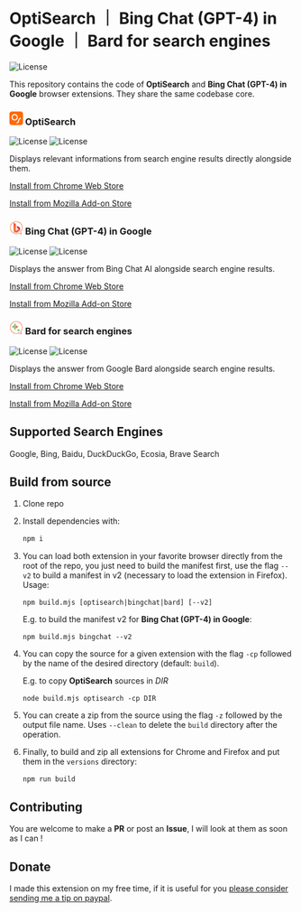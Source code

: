 # OptiSearch ｜ Bing Chat (GPT-4) in Google ｜ Bard for search engines

![License](https://img.shields.io/github/license/dj0ulo/optisearch)

This repository contains the code of **OptiSearch** and **Bing Chat (GPT-4) in Google** browser extensions. They share the same codebase core. 

### <img alt="OptiSearch icon" src="./icons/optisearch/icon_128.png" width="24" height="24"> OptiSearch
![License](https://img.shields.io/chrome-web-store/users/bbojmeobdaicehcopocnfhaagefleiae?label=Chrome%20Users) ![License](https://img.shields.io/amo/users/optisearch?label=Firefox%20Users)

Displays relevant informations from search engine results directly alongside them.

[Install from Chrome Web Store](https://chrome.google.com/webstore/detail/optisearch/bbojmeobdaicehcopocnfhaagefleiae)

[Install from Mozilla Add-on Store](https://addons.mozilla.org/fr/firefox/addon/optisearch/)

### <img alt="Bing Chat (GPT-4) in Google icon" src="./icons/bingchat/icon_128.png" width="24" height="24"> Bing Chat (GPT-4) in Google
![License](https://img.shields.io/chrome-web-store/users/pcnhobmoglanpljipbomknafhdlcgcng?label=Chrome%20Users) ![License](https://img.shields.io/amo/users/bing-chat-gpt-4-in-google?label=Firefox%20Users)

Displays the answer from Bing Chat AI alongside search engine results.

[Install from Chrome Web Store](https://chrome.google.com/webstore/detail/bing-chat-gpt-4-in-google/pcnhobmoglanpljipbomknafhdlcgcng)

[Install from Mozilla Add-on Store](https://addons.mozilla.org/fr/firefox/addon/bing-chat-gpt-4-in-google/)

### <img alt="Bard for search engines" src="./icons/bard/icon_128.png" width="24" height="24"> Bard for search engines
![License](https://img.shields.io/chrome-web-store/users/pkdmfoabhnkpkcacnmgilaeghiggdbgf?label=Chrome%20Users) ![License](https://img.shields.io/amo/users/bard-for-search-engines?label=Firefox%20Users)

Displays the answer from Google Bard alongside search engine results.

[Install from Chrome Web Store](https://chrome.google.com/webstore/detail/bard-for-search-engines/pkdmfoabhnkpkcacnmgilaeghiggdbgf)

[Install from Mozilla Add-on Store](https://addons.mozilla.org/fr/firefox/addon/bard-for-search-engines/)

## Supported Search Engines
Google, Bing, Baidu, DuckDuckGo, Ecosia, Brave Search

## Build from source
1. Clone repo
1. Install dependencies with:
    ```sh
    npm i
    ```
1. You can load both extension in your favorite browser directly from the root of the repo, you just need to build the manifest first, use the flag `--v2` to build a manifest in v2 (necessary to load the extension in Firefox).
  Usage:
    ```
    npm build.mjs [optisearch|bingchat|bard] [--v2]
    ```
    E.g. to build the manifest v2 for **Bing Chat (GPT-4) in Google**:
    ```
    npm build.mjs bingchat --v2
    ```

1. You can copy the source for a given extension with the flag `-cp` followed by the name of the desired directory (default: `build`).

    E.g. to copy **OptiSearch** sources in *DIR*
    ```
    node build.mjs optisearch -cp DIR
    ```
1. You can create a zip from the source using the flag `-z` followed by the output file name. Uses `--clean` to delete the `build` directory after the operation.

1. Finally, to build and zip all extensions for Chrome and Firefox and put them in the `versions` directory: 
    ```
    npm run build
    ```

## Contributing
You are welcome to make a **PR** or post an **Issue**, I will look at them as soon as I can !

## Donate
I made this extension on my free time, if it is useful for you [please consider sending me a tip on paypal](https://www.paypal.com/donate?hosted_button_id=VPF2BYBDBU5AA).
